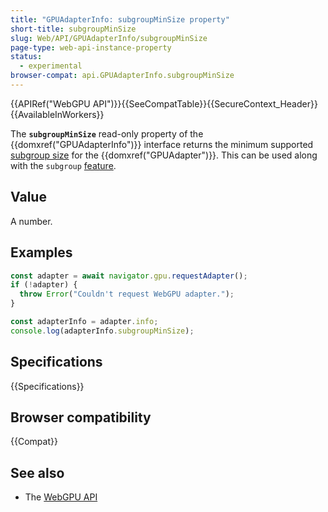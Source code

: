 ```yaml
---
title: "GPUAdapterInfo: subgroupMinSize property"
short-title: subgroupMinSize
slug: Web/API/GPUAdapterInfo/subgroupMinSize
page-type: web-api-instance-property
status:
  - experimental
browser-compat: api.GPUAdapterInfo.subgroupMinSize
---
```


{{APIRef("WebGPU API")}}{{SeeCompatTable}}{{SecureContext_Header}}{{AvailableInWorkers}}

The **`subgroupMinSize`** read-only property of the {{domxref("GPUAdapterInfo")}} interface returns the minimum supported [subgroup size](https://gpuweb.github.io/gpuweb/wgsl/#subgroup-size) for the {{domxref("GPUAdapter")}}. This can be used along with the `subgroup` [feature](/en-US/docs/Web/API/GPUSupportedFeatures).

## Value

A number.

## Examples

```js
const adapter = await navigator.gpu.requestAdapter();
if (!adapter) {
  throw Error("Couldn't request WebGPU adapter.");
}

const adapterInfo = adapter.info;
console.log(adapterInfo.subgroupMinSize);
```

## Specifications

{{Specifications}}

## Browser compatibility

{{Compat}}

## See also

- The [WebGPU API](/en-US/docs/Web/API/WebGPU_API)
